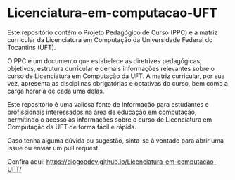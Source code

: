 # Licenciatura-em-computacao-UFT
Este repositório contém o Projeto Pedagógico de Curso (PPC) e a matriz curricular da Licenciatura em Computação da Universidade Federal do Tocantins (UFT).

O PPC é um documento que estabelece as diretrizes pedagógicas, objetivos, estrutura curricular e demais informações relevantes sobre o curso de Licenciatura em Computação da UFT. A matriz curricular, por sua vez, apresenta as disciplinas obrigatórias e optativas do curso, bem como a carga horária de cada uma delas.

Este repositório é uma valiosa fonte de informação para estudantes e profissionais interessados na área de educação em computação, permitindo o acesso às informações sobre o curso de Licenciatura em Computação da UFT de forma fácil e rápida.

Caso tenha alguma dúvida ou sugestão, sinta-se à vontade para abrir uma issue ou enviar um pull request.

Confira aqui:   https://diogoodev.github.io/Licenciatura-em-computacao-UFT/

